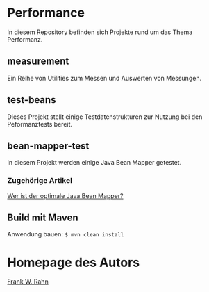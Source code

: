 # Performance
In diesem Repository befinden sich Projekte rund um das Thema Performanz.

## measurement
Ein Reihe von Utilities zum Messen und Auswerten von Messungen.

## test-beans
Dieses Projekt stellt einige Testdatenstrukturen zur Nutzung bei den Peformanztests bereit.

## bean-mapper-test
In diesem Projekt werden einige Java Bean Mapper getestet.

### Zugehörige Artikel
[Wer ist der optimale Java Bean Mapper?](https://www.frank-rahn.de/java-bean-mapper/?utm_source=github&utm_medium=readme&utm_campaign=performance&utm_content=top)

## Build mit Maven
Anwendung bauen: `$ mvn clean install`

# Homepage des Autors
[Frank W. Rahn](https://www.frank-rahn.de/?utm_source=github&utm_medium=readme&utm_campaign=performance&utm_content=top)